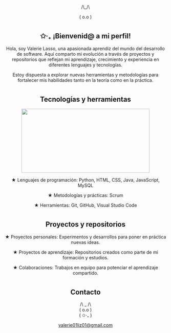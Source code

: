 <div align="center">
/\_/\  

( o.o )

#
## ✩‧₊ ¡Bienvenid@ a mi perfil! 

Hola, soy Valerie Lasso, una apasionada aprendiz del mundo del desarrollo de software. Aquí comparto mi evolución a través de proyectos y repositorios que reflejan mi aprendizaje, crecimiento y experiencia en diferentes lenguajes y tecnologías.

Estoy dispuesta a explorar nuevas herramientas y metodologías para fortalecer mis habilidades tanto en la teoría como en la práctica.

#
##  Tecnologías y herramientas
<img width="400" height="200" src="https://github-readme-stats.vercel.app/api/top-langs/?username=MichelLasso&size_weight=0.0005&count_weight=0.3&layout=compact&theme=radical">
   <br>

   
★ Lenguajes de programación: Python, HTML, CSS, Java, JavaScript, MySQL

★ Metodologías y prácticas: Scrum

★ Herramientas: Git, GitHub, Visual Studio Code

#

##  Proyectos y repositorios
★ Proyectos personales: Experimentos y desarrollos para poner en práctica nuevas ideas.

★ Proyectos de aprendizaje: Repositorios creados como parte de mi formación y estudios.

★ Colaboraciones: Trabajos en equipo para potenciar el aprendizaje compartido.
#
## Contacto
 /\ _ /\  
(  o.o  )  
(   ✩‧₊   )

valerie01liz01@gmail.com
